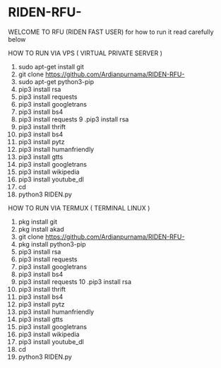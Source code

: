# RIDEN-RFU-

WELCOME TO RFU (RIDEN FAST USER)
for how to run it 
read carefully below

HOW TO RUN VIA VPS ( VIRTUAL PRIVATE SERVER )
1. sudo apt-get install git
2. git clone https://github.com/Ardianpurnama/RIDEN-RFU-
3. sudo apt-get python3-pip
4. pip3 install rsa
5. pip3 install requests
6. pip3 install googletrans
7. pip3 install bs4
8. pip3 install requests
9 .pip3 install rsa
10. pip3 install thrift
11. pip3 install bs4
12. pip3 install pytz
13. pip3 install humanfriendly
14. pip3 install gtts
15. pip3 install googletrans
16. pip3 install wikipedia
17. pip3 install youtube_dl
18. cd 
19. python3 RIDEN.py


HOW TO RUN VIA TERMUX ( TERMINAL LINUX )
1. pkg install git
2. pkg install akad
3. git clone https://github.com/Ardianpurnama/RIDEN-RFU-
4. pkg install python3-pip
5. pip3 install rsa
6. pip3 install requests
7. pip3 install googletrans
8. pip3 install bs4
9. pip3 install requests
10 .pip3 install rsa
11. pip3 install thrift
12. pip3 install bs4
13. pip3 install pytz
14. pip3 install humanfriendly
15. pip3 install gtts
16. pip3 install googletrans
17. pip3 install wikipedia
18. pip3 install youtube_dl
19. cd
20. python3 RIDEN.py
